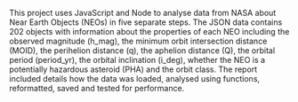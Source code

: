 This project uses JavaScript and Node to analyse data from NASA about Near Earth Objects (NEOs) in five separate steps. The JSON data contains 202 objects with information about the properties of each NEO including the observed magnitude (h_mag), the minimum orbit intersection distance (MOID), the perihelion distance (q), the aphelion distance (Q), the orbital period (period_yr), the orbital inclination (i_deg), whether the NEO is a potentially hazardous asteroid (PHA) and the orbit class. The report included details how the data was loaded, analysed using functions, reformatted, saved and tested for performance.